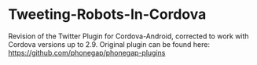 Tweeting-Robots-In-Cordova
==========================

Revision of the Twitter Plugin for Cordova-Android, corrected to work with Cordova versions up to 2.9. Original plugin can be found here: https://github.com/phonegap/phonegap-plugins
